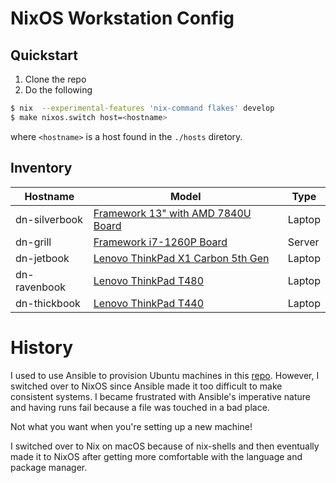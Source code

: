 # NixOS Workstation Config

## Quickstart

1. Clone the repo
2. Do the following

```bash
$ nix  --experimental-features 'nix-command flakes' develop
$ make nixos.switch host=<hostname>
```

where `<hostname>` is a host found in the `./hosts` diretory.

## Inventory

| Hostname      | Model                              | Type    |
|---------------|------------------------------------|---------|
| dn-silverbook | [Framework 13" with AMD 7840U Board](https://en.wikipedia.org/wiki/Framework_Laptop) | Laptop  |
| dn-grill      | [Framework i7-1260P Board](https://en.wikipedia.org/wiki/Framework_Laptop) | Server  |
| dn-jetbook    | [Lenovo ThinkPad X1 Carbon 5th Gen](https://en.wikipedia.org/wiki/ThinkPad_X1_Carbon) | Laptop  |
| dn-ravenbook  | [Lenovo ThinkPad T480](https://en.wikipedia.org/wiki/ThinkPad_T_Series) | Laptop  |
| dn-thickbook  | [Lenovo ThinkPad T440](https://en.wikipedia.org/wiki/ThinkPad_T_Series) | Laptop  |

# History

I used to use Ansible to provision Ubuntu machines in this [repo](https://github.com/davidnuon/ubuntu-setup/).
However, I switched over to NixOS since Ansible made it too difficult to make consistent systems.
I became frustrated with Ansible's imperative nature and having runs fail because a file was touched in a bad place.

Not what you want when you're setting up a new machine!

I switched over to Nix on macOS because of nix-shells and then eventually made it to NixOS after getting more comfortable
with the language and package manager.
